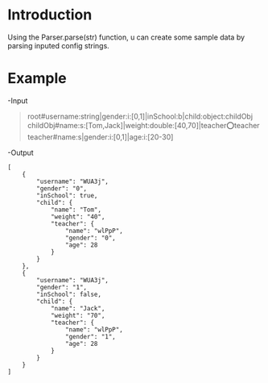 # Introduction
Using the Parser.parse(str)  function, u can create some sample data by parsing inputed config strings.

# Example
-Input
>    root#username:string|gender:i:[0,1]|inSchool:b|child:object:childObj
>    childObj#name:s:[Tom,Jack]|weight:double:[40,70]|teacher:o:teacher
>    teacher#name:s|gender:i:[0,1]|age:i:[20-30]

-Output
````
[
    {
        "username": "WUA3j",
        "gender": "0",
        "inSchool": true,
        "child": {
            "name": "Tom",
            "weight": "40",
            "teacher": {
                "name": "wlPpP",
                "gender": "0",
                "age": 28
            }
        }
    },
    {
        "username": "WUA3j",
        "gender": "1",
        "inSchool": false,
        "child": {
            "name": "Jack",
            "weight": "70",
            "teacher": {
                "name": "wlPpP",
                "gender": "1",
                "age": 28
            }
        }
    }
]
````


